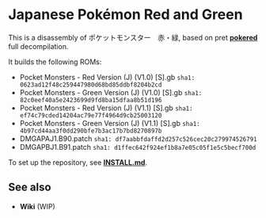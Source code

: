 # Japanese Pokémon Red and Green

This is a disassembly of ポケットモンスター　赤・緑, based on pret [**pokered**](https://github.com/pret/pokered) full decompilation.

It builds the following ROMs:

- Pocket Monsters - Red Version (J) (V1.0) [S].gb `sha1: 0623ad12f48c259447980d68bd85ddbf8204b2cd`
- Pocket Monsters - Green Version (J) (V1.0) [S].gb `sha1: 82c0eef40a5e2423699d9fd8ba15dfaa8b51d196`
- Pocket Monsters - Red Version (J) (V1.1) [S].gb `sha1: ef74c79cded14204ac79e77f4964d9cb25003120`
- Pocket Monsters - Green Version (J) (V1.1) [S].gb `sha1: 4b97cd44aa3f0dd290bfe7b3ac17b7bd8270897b`
- DMGAPAJ1.B90.patch `sha1: df7aabbfdaffd2d257c526cec20c279974526791`
- DMGAPBJ1.B91.patch `sha1: d1ffec642f924ef1b8a7e05c05f1e5c5becf700d`

To set up the repository, see [**INSTALL.md**](INSTALL.md).


## See also

- **Wiki** (WIP)
